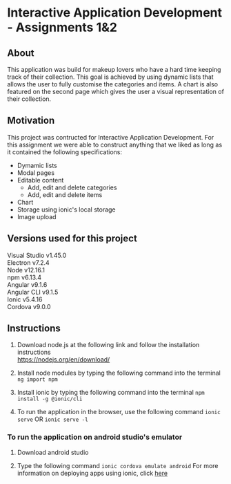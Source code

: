 # Interactive Application Development - Assignments 1&2
## About
This application was build for makeup lovers who have a hard time keeping track of their collection. This goal is achieved by using dynamic lists that allows the user to fully customise the categories and items. A chart is also featured on the second page which gives the user a visual representation of their collection. 

## Motivation
This project was contructed for Interactive Application Development. For this assignment we were able to construct anything that we liked as long as it contained the following specifications: 
+ Dymamic lists  
+ Modal pages  
+ Editable content  
  + Add, edit and delete categories
  + Add, edit and delete items
+ Chart  
+ Storage using ionic's local storage  
+ Image upload  

## Versions used for this project
Visual Studio v1.45.0  
Electron v7.2.4  
Node v12.16.1  
npm v6.13.4  
Angular v9.1.6  
Angular CLI v9.1.5  
Ionic v5.4.16  
Cordova v9.0.0  

## Instructions 
1. Download node.js at the following link and follow the installation instructions  
https://nodejs.org/en/download/ 

2. Install node modules by typing the following command into the terminal
`ng import npm`

3. Install ionic by typing the following command into the terminal
`npm install -g @ionic/cli`

4. To run the application in the browser, use the following command
`ionic serve` OR `ionic serve -l`

### To run the application on android studio's emulator 
1. Download android studio

2. Type the following command
`ionic cordova emulate android`
For more information on deploying apps using ionic, click [here](https://ionicframework.com/docs/cli/commands/cordova-build)
